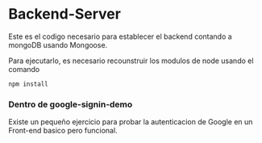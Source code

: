 # Backend-Server

Este es el codigo necesario para establecer el backend contando a mongoDB
usando Mongoose.

Para ejecutarlo, es necesario recounstruir los modulos
de node usando el comando

```
npm install
```

### Dentro de google-signin-demo

Existe un pequeño ejercicio para probar la
autenticacion de Google en un Front-end basico pero 
funcional.